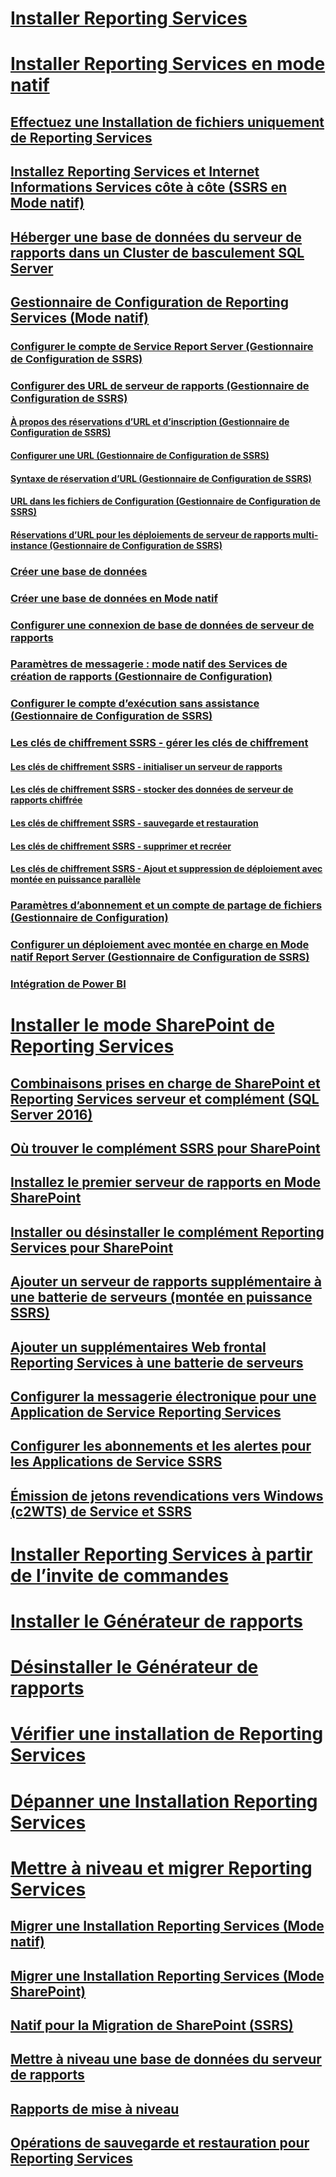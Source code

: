 # [Installer Reporting Services](install-reporting-services.md)


# [Installer Reporting Services en mode natif](install-reporting-services-native-mode-report-server.md)  
## [Effectuez une Installation de fichiers uniquement de Reporting Services](files-only-installation-reporting-services.md)  
## [Installez Reporting Services et Internet Informations Services côte à côte (SSRS en Mode natif)](install-reporting-and-internet-information-services-side-by-side.md)  
## [Héberger une base de données du serveur de rapports dans un Cluster de basculement SQL Server](host-a-report-server-database-in-a-sql-server-failover-cluster.md)  
## [Gestionnaire de Configuration de Reporting Services (Mode natif)](reporting-services-configuration-manager-native-mode.md)  
### [Configurer le compte de Service Report Server (Gestionnaire de Configuration de SSRS)](configure-the-report-server-service-account-ssrs-configuration-manager.md)  
### [Configurer des URL de serveur de rapports (Gestionnaire de Configuration de SSRS)](configure-report-server-urls-ssrs-configuration-manager.md)  
#### [À propos des réservations d’URL et d’inscription (Gestionnaire de Configuration de SSRS)](about-url-reservations-and-registration-ssrs-configuration-manager.md)  
#### [Configurer une URL (Gestionnaire de Configuration de SSRS)](configure-a-url-ssrs-configuration-manager.md)  
#### [Syntaxe de réservation d’URL (Gestionnaire de Configuration de SSRS)](url-reservation-syntax-ssrs-configuration-manager.md)  
#### [URL dans les fichiers de Configuration (Gestionnaire de Configuration de SSRS)](urls-in-configuration-files-ssrs-configuration-manager.md)  
#### [Réservations d’URL pour les déploiements de serveur de rapports multi-instance (Gestionnaire de Configuration de SSRS)](url-reservations-for-multi-instance-report-server-deployments.md)  
### [Créer une base de données](ssrs-report-server-create-a-report-server-database.md)  
### [Créer une base de données en Mode natif](ssrs-report-server-create-a-native-mode-report-server-database.md)  
### [Configurer une connexion de base de données de serveur de rapports](configure-a-report-server-database-connection-ssrs-configuration-manager.md)  
### [Paramètres de messagerie : mode natif des Services de création de rapports (Gestionnaire de Configuration)](e-mail-settings-reporting-services-native-mode-configuration-manager.md)  
### [Configurer le compte d’exécution sans assistance (Gestionnaire de Configuration de SSRS)](configure-the-unattended-execution-account-ssrs-configuration-manager.md)  
### [Les clés de chiffrement SSRS - gérer les clés de chiffrement](ssrs-encryption-keys-manage-encryption-keys.md)  
#### [Les clés de chiffrement SSRS - initialiser un serveur de rapports](ssrs-encryption-keys-initialize-a-report-server.md)  
#### [Les clés de chiffrement SSRS - stocker des données de serveur de rapports chiffrée](ssrs-encryption-keys-store-encrypted-report-server-data.md)  
#### [Les clés de chiffrement SSRS - sauvegarde et restauration](ssrs-encryption-keys-back-up-and-restore-encryption-keys.md)  
#### [Les clés de chiffrement SSRS - supprimer et recréer](ssrs-encryption-keys-delete-and-re-create-encryption-keys.md)  
#### [Les clés de chiffrement SSRS - Ajout et suppression de déploiement avec montée en puissance parallèle](add-and-remove-encryption-keys-for-scale-out-deployment.md)  
### [Paramètres d’abonnement et un compte de partage de fichiers (Gestionnaire de Configuration)](subscription-settings-and-a-file-share-account-configuration-manager.md)  
### [Configurer un déploiement avec montée en charge en Mode natif Report Server (Gestionnaire de Configuration de SSRS)](configure-a-native-mode-report-server-scale-out-deployment.md)  
### [Intégration de Power BI](power-bi-report-server-integration-configuration-manager.md)  


# [Installer le mode SharePoint de Reporting Services](install-reporting-services-sharepoint-mode.md)  
## [Combinaisons prises en charge de SharePoint et Reporting Services serveur et complément (SQL Server 2016)](supported-combinations-of-sharepoint-and-reporting-services-server.md)  
## [Où trouver le complément SSRS pour SharePoint](where-to-find-the-reporting-services-add-in-for-sharepoint-products.md)  
## [Installez le premier serveur de rapports en Mode SharePoint](install-the-first-report-server-in-sharepoint-mode.md)  
## [Installer ou désinstaller le complément Reporting Services pour SharePoint](install-or-uninstall-the-reporting-services-add-in-for-sharepoint.md)  
## [Ajouter un serveur de rapports supplémentaire à une batterie de serveurs (montée en puissance SSRS)](add-an-additional-report-server-to-a-farm-ssrs-scale-out.md)  
## [Ajouter un supplémentaires Web frontal Reporting Services à une batterie de serveurs](add-an-additional-reporting-services-web-front-end-to-a-farm.md)  
## [Configurer la messagerie électronique pour une Application de Service Reporting Services](configure-e-mail-for-a-reporting-services-service-application.md)
## [Configurer les abonnements et les alertes pour les Applications de Service SSRS](provision-subscriptions-and-alerts-for-ssrs-service-applications.md)  
## [Émission de jetons revendications vers Windows (c2WTS) de Service et SSRS](claims-to-windows-token-service-c2wts-and-reporting-services.md)  


# [Installer Reporting Services à partir de l’invite de commandes](install-reporting-services-at-the-command-prompt.md)  
# [Installer le Générateur de rapports](install-report-builder.md)  
# [Désinstaller le Générateur de rapports](uninstall-report-builder.md)  
# [Vérifier une installation de Reporting Services](verify-a-reporting-services-installation.md)  
# [Dépanner une Installation Reporting Services](troubleshoot-a-reporting-services-installation.md)  


# [Mettre à niveau et migrer Reporting Services](upgrade-and-migrate-reporting-services.md)  
## [Migrer une Installation Reporting Services (Mode natif)](migrate-a-reporting-services-installation-native-mode.md)  
## [Migrer une Installation Reporting Services (Mode SharePoint)](migrate-a-reporting-services-installation-sharepoint-mode.md)  
## [Natif pour la Migration de SharePoint (SSRS)](native-to-sharepoint-migration-ssrs.md)  
## [Mettre à niveau une base de données du serveur de rapports](upgrade-a-report-server-database.md)  
## [Rapports de mise à niveau](upgrade-reports.md)  
## [Opérations de sauvegarde et restauration pour Reporting Services](backup-and-restore-operations-for-reporting-services.md)  
